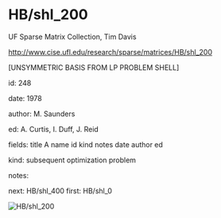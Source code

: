 # HB/shl_200

 UF Sparse Matrix Collection, Tim Davis

 http://www.cise.ufl.edu/research/sparse/matrices/HB/shl_200

 [UNSYMMETRIC BASIS FROM LP PROBLEM SHELL]

 id: 248

 date: 1978

 author: M. Saunders

 ed: A. Curtis, I. Duff, J. Reid

 fields: title A name id kind notes date author ed

 kind: subsequent optimization problem

 notes:

 next: HB/shl_400 first: HB/shl_0

![HB/shl_200](http://yifanhu.net/GALLERY/GRAPHS/GIF_SMALL/HB@shl_200.gif)
